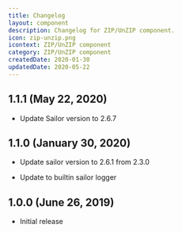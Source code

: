 ```yaml
---
title: Changelog
layout: component
description: Changelog for ZIP/UnZIP component.
icon: zip-unzip.png
icontext: ZIP/UnZIP component
category: ZIP/UnZIP component
createdDate: 2020-01-30
updatedDate: 2020-05-22
---
```


## 1.1.1 (May 22, 2020)

* Update Sailor version to 2.6.7

## 1.1.0 (January 30, 2020)

* Update sailor version to 2.6.1 from 2.3.0

* Update to builtin sailor logger

## 1.0.0 (June 26, 2019)

* Initial release
